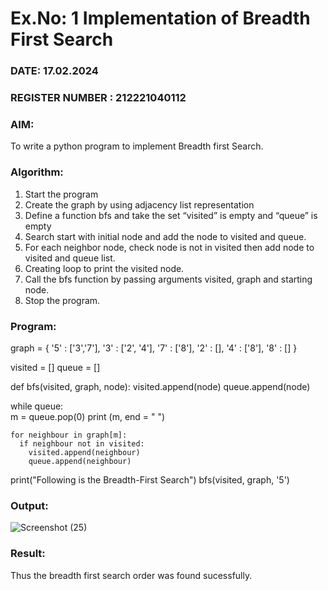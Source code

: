 # Ex.No: 1  Implementation of Breadth First Search 
### DATE: 17.02.2024                                                                          
### REGISTER NUMBER : 212221040112
### AIM: 
To write a python program to implement Breadth first Search. 
### Algorithm:
1. Start the program
2. Create the graph by using adjacency list representation
3. Define a function bfs and take the set “visited” is empty and “queue” is empty
4. Search start with initial node and add the node to visited and queue.
5. For each neighbor node, check node is not in visited then add node to visited and queue list.
6.  Creating loop to print the visited node.
7.   Call the bfs function by passing arguments visited, graph and starting node.
8.   Stop the program.
### Program:
graph = {
  '5' : ['3','7'],
  '3' : ['2', '4'],
  '7' : ['8'],
  '2' : [],
  '4' : ['8'],
  '8' : []
}

visited = [] 
queue = []   

def bfs(visited, graph, node): 
  visited.append(node)
  queue.append(node)

  while queue:  
    m = queue.pop(0) 
    print (m, end = " ") 

    for neighbour in graph[m]:
      if neighbour not in visited:
        visited.append(neighbour)
        queue.append(neighbour)
print("Following is the Breadth-First Search")
bfs(visited, graph, '5') 

### Output:

![Screenshot (25)](https://github.com/Mathananthi/AI_Lab_2023-24/assets/135731816/730645e9-7179-4a3f-9b8d-2e2e825d960f)


### Result:
Thus the breadth first search order was found sucessfully.
